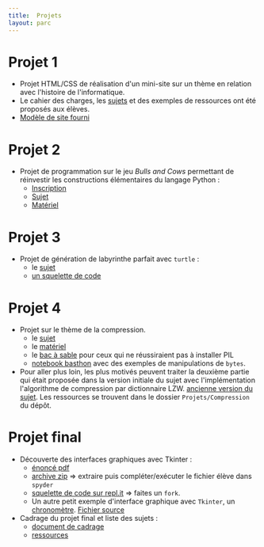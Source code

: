 ```yaml
---
title:  Projets
layout: parc
---
```


# Projet 1

* Projet HTML/CSS de réalisation d'un mini-site sur un thème en relation avec l'histoire de l'informatique. 
* Le cahier des charges, les [sujets](sujets-html-css.md) et des exemples de ressources ont été proposés aux élèves.
* [Modèle de site fourni](Projets/HTML-CSS-Histoire/modele.zip)

# Projet 2

* Projet de programmation sur le jeu _Bulls and Cows_ permettant de réinvestir les constructions élémentaires du langage Python :
  * [Inscription](https://cloud-lyon.beta.education.fr/s/CZQ256P9zNbAbN7)
  * [Sujet](Projets/BullsCows/PremiereNSI-DM-BullsCows-2021V1.pdf)
  * [Matériel](Projets/BullsCows/ProjetBullsCows.zip)


# Projet 3

* Projet de génération de labyrinthe parfait avec `turtle` :   
  *  le [sujet](Projets/Labyrinthe/Projet_Laby.pdf)
  *  [un squelette de code](Projets/Labyrinthe/squelette_laby.py)

# Projet 4

* Projet sur le thème de la compression.
    * le [sujet](Projets/Compression/PremiereNSI-DM-Compression-2021V2.pdf)
    * le [matériel](Projets/Compression/materiel_compression_eleve.zip)
    * le [bac à sable](https://mybinder.org/v2/gh/parc-nsi/premiere-nsi/master?filepath=Projets/Compression/sandbox_PIL.ipynb) pour ceux qui ne réussiraient pas à installer PIL
    * [notebook basthon](https://frama.link/ExemplesOperationsBytes2)   avec des exemples de manipulations de `bytes`. 
* Pour aller plus loin, les plus motivés peuvent traiter la deuxième partie qui était proposée dans la version initiale du sujet avec l'implémentation l'algorithme de compression par dictionnaire LZW.  [ancienne version du sujet](Projets/Compression/PremiereNSI-DM-Compression-2021V1.pdf). Les ressources se trouvent dans le dossier `Projets/Compression` du dépôt.

   
# Projet final 


* Découverte des interfaces graphiques avec Tkinter :
  * [énoncé pdf](Projets/ProjetFinal/ExempleMorpion/Mini-Projet-2021V1.pdf)
  * [archive zip](Projets/ProjetFinal/ExempleMorpion.zip) => extraire puis compléter/exécuter le fichier élève dans `spyder`
  * [squelette de code sur repl.it](https://replit.com/@fredericjunier/MorpionEleve)  => faites un `fork`.
  * Un autre petit exemple d'interface graphique avec `Tkinter`, un [chronomètre](https://replit.com/@fredericjunier/Chronometre).   [Fichier source](projets/ProjetFinal/chronometre.py)
* Cadrage du projet final et liste des sujets :
  * [document de cadrage](Projets/ProjetFinal/Cadrage/NSI_Presentation_Projet2021.pdf)
  * [ressources](Projets/ProjetFinal/Cadrage/ressources.zip)